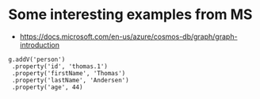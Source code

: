 # Some interesting examples from MS

* https://docs.microsoft.com/en-us/azure/cosmos-db/graph/graph-introduction

```
g.addV('person')
 .property('id', 'thomas.1')
 .property('firstName', 'Thomas')
 .property('lastName', 'Andersen')
 .property('age', 44)
```
